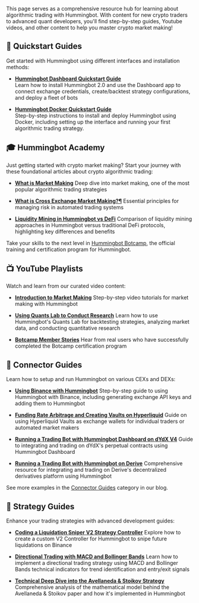 This page serves as a comprehensive resource hub for learning about algorithmic trading with Hummingbot. With content for new crypto traders to advanced quant developers, you'll find step-by-step guides, Youtube videos, and other content to help you master crypto market making!

## 🚀 Quickstart Guides
Get started with Hummingbot using different interfaces and installation methods:

- **[Hummingbot Dashboard Quickstart Guide](/blog/hummingbot-dashboard-quickstart-guide/)**  
 Learn how to install Hummingbot 2.0 and use the Dashboard app to connect exchange credentials, create/backtest strategy configurations, and deploy a fleet of bots

- **[Hummingbot Docker Quickstart Guide](/blog/hummingbot-docker-quickstart-guide/)**  
 Step-by-step instructions to install and deploy Hummingbot using Docker, including setting up the interface and running your first algorithmic trading strategy.

## 🎓 Hummingbot Academy

Just getting started with crypto market making? Start your journey with these foundational articles about crypto algorithmic trading:

- **[What is Market Making](/blog/what-is-market-making/)**
  Deep dive into market making, one of the most popular algorithmic trading strategies

- **[What is Cross Exchange Market Making?¶](/blog/what-is-cross-exchange-market-making/)**
  Essential principles for managing risk in automated trading systems

- **[Liquidity Mining in Hummingbot vs DeFi](/blog/liquidity-mining-in-hummingbot-vs-defi/)**
  Comparison of liquidity mining approaches in Hummingbot versus traditional DeFi protocols, highlighting key differences and benefits
  
Take your skills to the next level in [Hummingbot Botcamp](https://botcamp.xyz), the official training and certification program for Hummingbot.


## 📺 YouTube Playlists
Watch and learn from our curated video content:

- **[Introduction to Market Making](https://www.youtube.com/playlist?list=PLDwlFmGQJwQ)**
  Step-by-step video tutorials for market making with Hummingbot

- **[Using Quants Lab to Conduct Research](https://www.youtube.com/watch?v=Re2OrY2plao&list=PLDwlNkL_4MMdICXKUEscgUeihRS1ojGV0&index=5)**
  Learn how to use Hummingbot's Quants Lab for backtesting strategies, analyzing market data, and conducting quantitative research

- **[Botcamp Member Stories](https://www.youtube.com/watch?v=QPnOPPoXcrM&list=PLDwlNkL_4MMeI3oyeACxbn-PZsobcEWJn)**
  Hear from real users who have successfully completed the Botcamp certification program

## 🔌 Connector Guides
Learn how to setup and run Hummingbot on various CEXs and DEXs:

- **[Using Binance with Hummingbot](/blog/using-binance-with-hummingbot/)**
  Step-by-step guide to using Hummingbot with Binance, including generating exchange API keys and adding them to Hummingbot

- **[Funding Rate Arbitrage and Creating Vaults on Hyperliquid](/blog/funding-rate-arbitrage-and-creating-vaults-on-hyperliquid/)**
  Guide on using Hyperliquid Vaults as exchange wallets for individual traders or automated market makers

- **[Running a Trading Bot with Hummingbot Dashboard on dYdX V4](/blog/running-a-trading-bot-with-hummingbot-dashboard-on-dydx-v4/)**
  Guide to integrating and trading on dYdX's perpetual contracts using Hummingbot Dashboard

- **[Running a Trading Bot with Hummingbot on Derive](/blog/running-a-trading-bot-with-hummingbot-on-derive/)**
  Comprehensive resource for integrating and trading on Derive's decentralized derivatives platform using Hummingbot

See more examples in the [Connector Guides](/blog/category/connector-guides/) category in our blog.

## 🧙 Strategy Guides
Enhance your trading strategies with advanced development guides:

- **[Coding a Liquidation Sniper V2 Strategy Controller](/blog/coding-a-liquidation-sniper-v2-strategy-controller/)**
  Explore how to create a custom V2 Controller for Hummingbot to snipe future liquidations on Binance

- **[Directional Trading with MACD and Bollinger Bands](/blog/directional-trading-with-macd-and-bollinger-bands/)**
  Learn how to implement a directional trading strategy using MACD and Bollinger Bands technical indicators for trend identification and entry/exit signals

- **[Technical Deep Dive into the Avellaneda & Stoikov Strategy](/blog/technical-deep-dive-into-the-avellaneda--stoikov-strategy/)**
  Comprehensive analysis of the mathematical model behind the Avellaneda & Stoikov paper and how it's implemented in Hummingbot
  